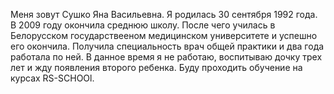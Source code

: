 Меня зовут Сушко Яна Васильевна. 
Я родилась 30 сентября 1992 года.
В 2009 году окончила среднюю школу.
После чего училась в Белорусском государствееном медицинском университете и успешно его окончила. 
Получила специальность врач общей практики и два года работала по ней.
В данное время я не работаю, воспитываю дочку трех лет и жду появления второго ребенка. 
Буду проходить обучение на курсах RS-SCHOOl.